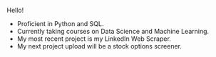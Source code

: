 Hello!

- Proficient in Python and SQL.
- Currently taking courses on Data Science and Machine Learning. 
- My most recent project is my LinkedIn Web Scraper. 
- My next project upload will be a stock options screener. 



